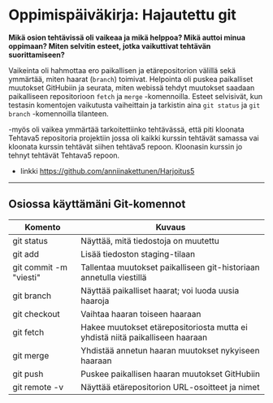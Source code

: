 # Oppimispäiväkirja: Hajautettu git

__Mikä osion tehtävissä oli vaikeaa ja mikä helppoa? Mikä auttoi minua oppimaan? Miten selvitin esteet, jotka vaikuttivat tehtävän suorittamiseen?__

Vaikeinta oli hahmottaa ero paikallisen ja etärepositorion välillä sekä ymmärtää, miten haarat (`branch`) toimivat. Helpointa oli puskea paikalliset muutokset GitHubiin ja seurata, miten webissä tehdyt muutokset saadaan paikalliseen repositorioon `fetch` ja `merge` -komennoilla. Esteet selvisivät, kun testasin komentojen vaikutusta vaiheittain ja tarkistin aina `git status` ja `git branch` -komennoilla tilanteen.

-myös oli vaikea ymmärtää tarkoitettiinko tehtävässä, että piti kloonata Tehtava5 repositoria projektiin jossa oli kaikki kurssin tehtävät samassa vai kloonata kurssin tehtävät siihen tehtäva5 repoon. Kloonasin kurssin jo tehnyt tehtävät Tehtava5 repoon.
- linkki https://github.com/anniinakettunen/Harjoitus5

---

## Osiossa käyttämäni Git-komennot

| Komento | Kuvaus |
| --------| ------ |
| git status | Näyttää, mitä tiedostoja on muutettu |
| git add  | Lisää tiedoston staging-tilaan |
| git commit -m "viesti" | Tallentaa muutokset paikalliseen git-historiaan annetulla viestillä |
| git branch | Näyttää paikalliset haarat; voi luoda uusia haaroja |
| git checkout <haara> | Vaihtaa haaran toiseen haaraan |
| git fetch | Hakee muutokset etärepositoriosta mutta ei yhdistä niitä paikalliseen haaraan |
| git merge  | Yhdistää annetun haaran muutokset nykyiseen haaraan |
| git push | Puskee paikallisen haaran muutokset GitHubiin |
| git remote -v | Näyttää etärepositorion URL-osoitteet ja nimet |
